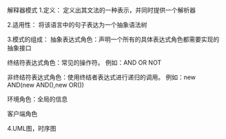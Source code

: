 解释器模式
1.定义：
定义出其文法的一种表示，并同时提供一个解析器

2.适用性：
将该语言中的句子表达为一个抽象语法树

3.模式的组成：
抽象表达式角色：声明一个所有的具体表达式角色都需要实现的抽象接口

终结符表达式角色：常见的操作符。 例如：AND OR NOT

非终结符表达式角色：使用终结者表达式进行递归的调用。 例如：new AND(new AND(),new OR())

环境角色：全局的信息

客户端角色

4.UML图，时序图